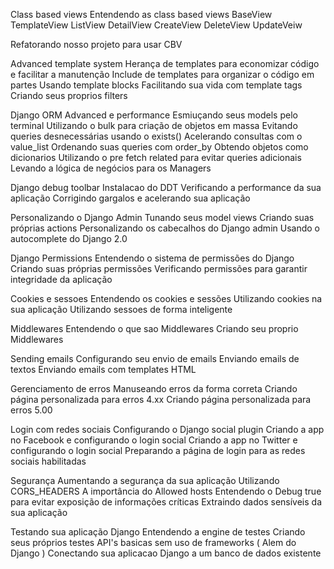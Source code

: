 Class based views
Entendendo as class based views
BaseView
TemplateView
ListView
DetailView
CreateView
DeleteView
UpdateVeiw

Refatorando nosso projeto para usar CBV


Advanced template system
Herança de templates para economizar código e facilitar a manutenção
Include de templates para organizar o código em partes
Usando template blocks
Facilitando sua vida com template tags
Criando seus proprios filters


Django ORM Advanced e performance
Esmiuçando seus models pelo terminal
Utilizando o bulk para criação de objetos em massa
Evitando queries desnecessárias usando o exists()
Acelerando consultas com o value_list
Ordenando suas queries com order_by
Obtendo objetos como dicionarios
Utilizando o pre fetch related para evitar queries adicionais
Levando a lógica de negócios para os Managers


Django debug toolbar
Instalacao do DDT
Verificando a performance da sua aplicação
Corrigindo gargalos e acelerando sua aplicação


Personalizando o Django Admin
Tunando seus model views
Criando suas próprias actions
Personalizando os cabecalhos do Django admin
Usando o autocomplete do Django 2.0


Django Permissions
Entendendo o sistema de permissões do Django
Criando suas próprias permissões
Verificando permissões para garantir integridade da aplicação


Cookies e sessoes
Entendendo os cookies e sessões
Utilizando cookies na sua aplicação
Utilizando sessoes de forma inteligente


Middlewares
Entendendo o que sao Middlewares
Criando seu proprio Middlewares


Sending emails
Configurando seu envio de emails
Enviando emails de textos
Enviando emails com templates HTML


Gerenciamento de erros
Manuseando erros da forma correta
Criando página personalizada para erros 4.xx
Criando página personalizada para erros 5.00


Login com redes sociais
Configurando o Django social plugin
Criando a app no Facebook e configurando o login social
Criando a app no Twitter e configurando o login social
Preparando a página de login para as redes sociais habilitadas


Segurança
Aumentando a segurança da sua aplicação
Utilizando CORS_HEADERS
A importância do Allowed hosts
Entendendo o Debug true para evitar exposição de informações críticas
Extraindo dados sensíveis da sua aplicação


Testando sua aplicação Django
Entendendo a engine de testes
Criando seus próprios testes
API's basicas sem uso de frameworks ( Alem do Django )
Conectando sua aplicacao Django a um banco de dados existente